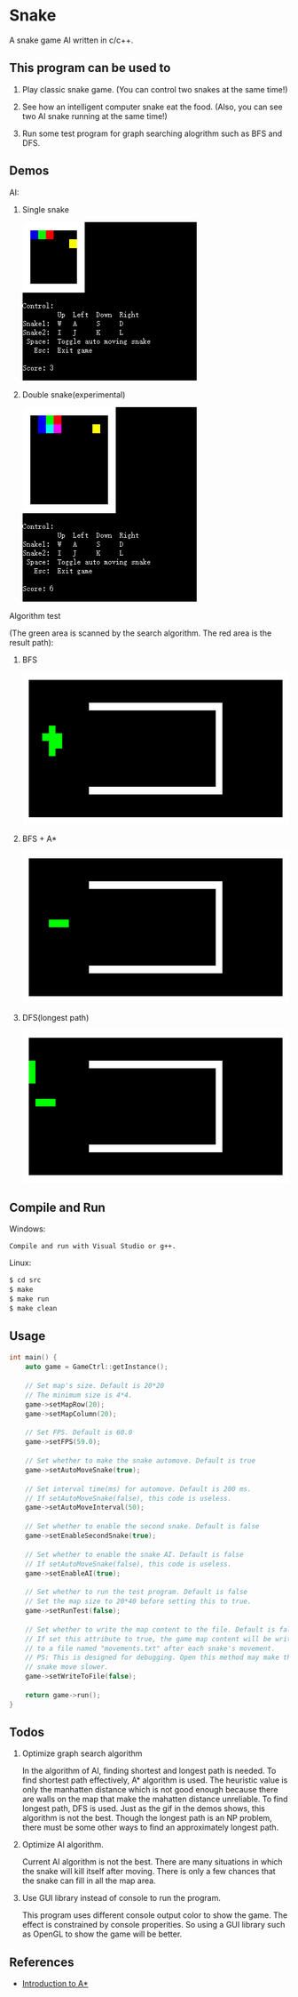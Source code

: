 # Snake

A snake game AI written in c/c++.

## This program can be used to

1. Play classic snake game. (You can control two snakes at the same time!)

2. See how an intelligent computer snake eat the food. (Also, you can see two AI snake running at the same time!)

3. Run some test program for graph searching alogrithm such as BFS and DFS.
	
## Demos

AI:

1. Single snake

   ![](img/img_AI_1.gif)
   
2. Double snake(experimental)

   ![](img/img_AI_2.gif)
   
Algorithm test

(The green area is scanned by the search algorithm. The red area is the result path):

1. BFS

   ![](img/img_BFS.gif)

2. BFS + A*

   ![](img/img_Astar.gif)

3. DFS(longest path)

   ![](img/img_DFS.gif)

## Compile and Run

Windows:

	Compile and run with Visual Studio or g++.
	
Linux:

```bash
$ cd src
$ make
$ make run
$ make clean
```
	
## Usage

```c++
int main() {
    auto game = GameCtrl::getInstance();

    // Set map's size. Default is 20*20
    // The minimum size is 4*4.
    game->setMapRow(20);
    game->setMapColumn(20);

    // Set FPS. Default is 60.0
    game->setFPS(59.0);

    // Set whether to make the snake automove. Default is true
    game->setAutoMoveSnake(true);

    // Set interval time(ms) for automove. Default is 200 ms.
    // If setAutoMoveSnake(false), this code is useless.
    game->setAutoMoveInterval(50);

    // Set whether to enable the second snake. Default is false
    game->setEnableSecondSnake(true);

    // Set whether to enable the snake AI. Default is false
    // If setAutoMoveSnake(false), this code is useless.
    game->setEnableAI(true);

    // Set whether to run the test program. Default is false
    // Set the map size to 20*40 before setting this to true.
    game->setRunTest(false);

    // Set whether to write the map content to the file. Default is false
    // If set this attribute to true, the game map content will be written
    // to a file named "movements.txt" after each snake's movement.
    // PS: This is designed for debugging. Open this method may make the
    // snake move slower.
    game->setWriteToFile(false);

    return game->run();
}
```

## Todos

1. Optimize graph search algorithm

   In the algorithm of AI, finding shortest and longest path is needed. To find shortest path effectively, A* algorithm is used. The heuristic value is only the manhatten distance which is not good enough because there are walls on the map that make the mahatten distance unreliable. To find longest path, DFS is used. Just as the gif in the demos shows, this algorithm is not the best. Though the longest path is an NP problem, there must be some other ways to find an approximately longest path.

2. Optimize AI algorithm.

   Current AI algorithm is not the best. There are many situations in which the snake will kill itself after moving. There is only a few chances that the snake can fill in all the map area.

3. Use GUI library instead of console to run the program.

   This program uses different console output color to show the game. The effect is constrained by console properities. So using a GUI library such as OpenGL to show the game will be better. 

## References

* [Introduction to A*](http://theory.stanford.edu/~amitp/GameProgramming/AStarComparison.html)
